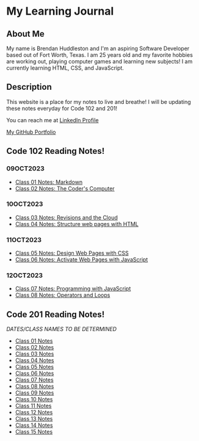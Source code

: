 # My Learning Journal

<!-- ## Growth Mindset

By Brendan Huddleston 09OCT2023
![Image showing Growth Mindset](https://c.pxhere.com/images/a2/76/a2b998182d273d8002294de3ae56-1587953.jpg!d)

### What is Growth Mindset to me?

Growth Mindset to me is the ability to learn and adapt to ongoing situations and willingness to learn despite challenges that might arise!

I have 3 reminders that I tell myself in order to maintain a _growth mindset_ :

- **Stay Positive**, being in a good mental spot always helps with learning new info!
- **Ask Questions**, don't feel embarrassed to ask questions. Everyone starts somewhere.
- **Don't give up!** Obstacles are necessary for learning -->

## About Me

My name is Brendan Huddleston and I'm an aspiring Software Developer based out of Fort Worth, Texas. I am 25 years old and my favorite hobbies are working out, playing computer games and learning new subjects! I am currently learning HTML, CSS, and JavaScript.

## Description

This website is a place for my notes to live and breathe! I will be updating these notes everyday for Code 102 and 201!

You can reach me at [LinkedIn Profile](https://www.linkedin.com/in/brendan-huddleston-17b745b9/)

[My GitHub Portfolio](https://github.com/brendanhuddleston18)

## Code 102 Reading Notes!

### 09OCT2023

- [Class 01 Notes: Markdown](https://brendanhuddleston18.github.io/reading-notes/code102reading-notes/class01notes)
- [Class 02 Notes: The Coder's Computer](https://brendanhuddleston18.github.io/reading-notes/code102reading-notes/class02notes)

### 10OCT2023

- [Class 03 Notes: Revisions and the Cloud](https://brendanhuddleston18.github.io/reading-notes/code102reading-notes/class03notes)
- [Class 04 Notes: Structure web pages with HTML](https://brendanhuddleston18.github.io/reading-notes/code102reading-notes/class04notes)

### 11OCT2023

- [Class 05 Notes: Design Web Pages with CSS](https://brendanhuddleston18.github.io/reading-notes/code102reading-notes/class05notes)
- [Class 06 Notes: Activate Web Pages with JavaScript](https://brendanhuddleston18.github.io/reading-notes/code102reading-notes/class06notes)

### 12OCT2023

- [Class 07 Notes: Programming with JavaScript](https://brendanhuddleston18.github.io/reading-notes/code102reading-notes/class07notes)
- [Class 08 Notes: Operators and Loops](https://brendanhuddleston18.github.io/reading-notes/code102reading-notes/class08notes)

## Code 201 Reading Notes!

_DATES/CLASS NAMES TO BE DETERMINED_

- [Class 01 Notes](https://brendanhuddleston18.github.io/reading-notes/code201reading-notes/class01notes)
- [Class 02 Notes](https://brendanhuddleston18.github.io/reading-notes/code201reading-notes/class02notes)
- [Class 03 Notes](https://brendanhuddleston18.github.io/reading-notes/code201reading-notes/class03notes)
- [Class 04 Notes](https://brendanhuddleston18.github.io/reading-notes/code201reading-notes/class04notes)
- [Class 05 Notes](https://brendanhuddleston18.github.io/reading-notes/code201reading-notes/class05notes)
- [Class 06 Notes](https://brendanhuddleston18.github.io/reading-notes/code201reading-notes/class06notes)
- [Class 07 Notes](https://brendanhuddleston18.github.io/reading-notes/code201reading-notes/class07notes)
- [Class 08 Notes](https://brendanhuddleston18.github.io/reading-notes/code201reading-notes/class08notes)
- [Class 09 Notes](https://brendanhuddleston18.github.io/reading-notes/code201reading-notes/class09notes)
- [Class 10 Notes](https://brendanhuddleston18.github.io/reading-notes/code201reading-notes/class10notes)
- [Class 11 Notes](https://brendanhuddleston18.github.io/reading-notes/code201reading-notes/class11notes)
- [Class 12 Notes](https://brendanhuddleston18.github.io/reading-notes/code201reading-notes/class12notes)
- [Class 13 Notes](https://brendanhuddleston18.github.io/reading-notes/code201reading-notes/class13notes)
- [Class 14 Notes](https://brendanhuddleston18.github.io/reading-notes/code201reading-notes/class14notes)
- [Class 15 Notes](https://brendanhuddleston18.github.io/reading-notes/code201reading-notes/class15notes)
